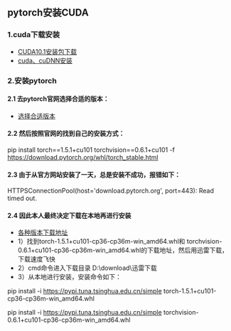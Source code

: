 ## pytorch安装CUDA
### 1.cuda下载安装
 * [CUDA10.1安装包下载](https://www.cnblogs.com/imper/p/11976077.html)
 * [cuda、cuDNN安装](https://zhuanlan.zhihu.com/p/158900161)
 
### 2.安装pytorch

#### 2.1 去pytorch官网选择合适的版本：

* [选择合适版本](https://pytorch.org/get-started/locally/)

#### 2.2 然后按照官网的找到自己的安装方式：

pip install torch==1.5.1+cu101 torchvision==0.6.1+cu101 -f https://download.pytorch.org/whl/torch_stable.html

#### 2.3 由于从官方网站安装了一天，总是安装不成功，报错如下：

 HTTPSConnectionPool(host='download.pytorch.org', port=443): Read timed out.
 
 #### 2.4 因此本人最终决定下载在本地再进行安装
 
 * [各种版本下载地址](https://download.pytorch.org/whl/torch_stable.html)
 * 1）找到torch-1.5.1+cu101-cp36-cp36m-win_amd64.whl和 torchvision-0.6.1+cu101-cp36-cp36m-win_amd64.whl的下载地址，然后用迅雷下载，下载速度飞快
 * 2）cmd命令进入下载目录 D:\download\迅雷下载
 * 3）从本地进行安装，安装命令如下：
 
 pip install -i https://pypi.tuna.tsinghua.edu.cn/simple torch-1.5.1+cu101-cp36-cp36m-win_amd64.whl
 
 pip install -i https://pypi.tuna.tsinghua.edu.cn/simple torchvision-0.6.1+cu101-cp36-cp36m-win_amd64.whl
 


